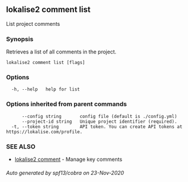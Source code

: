 ## lokalise2 comment list

List project comments

### Synopsis

Retrieves a list of all comments in the project.

```
lokalise2 comment list [flags]
```

### Options

```
  -h, --help   help for list
```

### Options inherited from parent commands

```
      --config string       config file (default is ./config.yml)
      --project-id string   Unique project identifier (required).
  -t, --token string        API token. You can create API tokens at https://lokalise.com/profile.
```

### SEE ALSO

* [lokalise2 comment](lokalise2_comment.md)	 - Manage key comments

###### Auto generated by spf13/cobra on 23-Nov-2020
